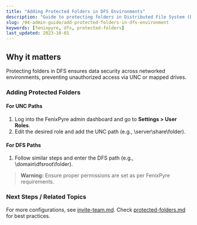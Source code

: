 ```yaml
---
title: "Adding Protected Folders in DFS Environments"
description: "Guide to protecting folders in Distributed File System (DFS) using FenixPyre for enhanced network security."
slug: /04-admin-guide/add-protected-folders-in-dfs-environment
keywords: [fenixpyre, dfs, protected-folders]
last_updated: 2023-10-01
---
```


## Why it matters
Protecting folders in DFS ensures data security across networked environments, preventing unauthorized access via UNC or mapped drives.

### Adding Protected Folders
#### For UNC Paths
1. Log into the FenixPyre admin dashboard and go to **Settings > User Roles**.
2. Edit the desired role and add the UNC path (e.g., \\server\share\folder).

<!-- IMG:     ./media/04-admin-guide/unc-path-add.png | Alt: Adding UNC path in admin dashboard -->

#### For DFS Paths
1. Follow similar steps and enter the DFS path (e.g., \\domain\dfsroot\folder).

> **Warning:** Ensure proper permissions are set as per FenixPyre requirements.

### Next Steps / Related Topics
For more configurations, see [invite-team.md](../03-setup-&-installation/invite-team.md). Check [protected-folders.md](./protected-folders.md) for best practices.